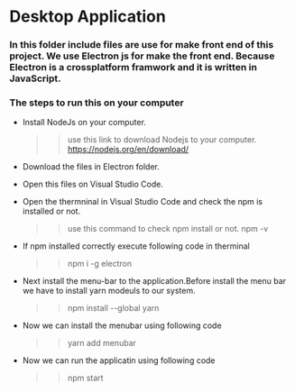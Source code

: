 # Desktop Application

### In this folder include files are use for make front end of this project. We use Electron js for make the front end. Because Electron is a crossplatform framwork and it is written in JavaScript.

### The steps to run this on your computer

* Install NodeJs on your computer.
  >> use this link to download Nodejs to your computer.
  >> https://nodejs.org/en/download/
* Download the files in Electron folder. 
* Open this files on Visual Studio Code.
* Open the thermninal in Visual Studio Code and check the npm is installed or not.
  >> use this command to check npm install or not.
  >> npm -v
* If npm installed correctly execute following code in therminal
  >> npm i -g electron
* Next install the menu-bar to the application.Before install the menu bar we have to install yarn modeuls to our system.
  >> npm install --global yarn
* Now we can install the menubar using following code
  >> yarn add menubar

* Now we can run the applicatin using following code
  >> npm start
